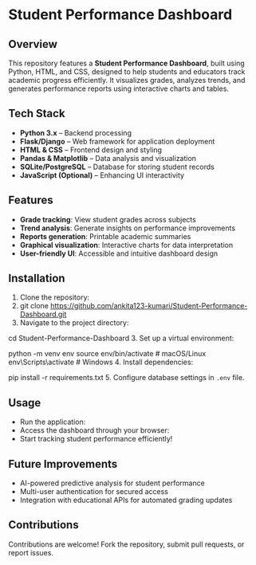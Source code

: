 # Student Performance Dashboard

## Overview
This repository features a **Student Performance Dashboard**, built using Python, HTML, and CSS, designed to help students and educators track academic progress efficiently. It visualizes grades, analyzes trends, and generates performance reports using interactive charts and tables.

## Tech Stack
- **Python 3.x** – Backend processing
- **Flask/Django** – Web framework for application deployment
- **HTML & CSS** – Frontend design and styling
- **Pandas & Matplotlib** – Data analysis and visualization
- **SQLite/PostgreSQL** – Database for storing student records
- **JavaScript (Optional)** – Enhancing UI interactivity

## Features
- **Grade tracking**: View student grades across subjects
- **Trend analysis**: Generate insights on performance improvements
- **Reports generation**: Printable academic summaries
- **Graphical visualization**: Interactive charts for data interpretation
- **User-friendly UI**: Accessible and intuitive dashboard design

## Installation
1. Clone the repository:
2. git clone https://github.com/ankita123-kumari/Student-Performance-Dashboard.git
2. Navigate to the project directory:


cd Student-Performance-Dashboard
3. Set up a virtual environment:


python -m venv env source env/bin/activate  # macOS/Linux env\Scripts\activate  # Windows
4. Install dependencies:


pip install -r requirements.txt
5. Configure database settings in `.env` file.

## Usage
- Run the application:
- Access the dashboard through your browser:
- Start tracking student performance efficiently!

## Future Improvements
- AI-powered predictive analysis for student performance
- Multi-user authentication for secured access
- Integration with educational APIs for automated grading updates

## Contributions
Contributions are welcome! Fork the repository, submit pull requests, or report issues.



